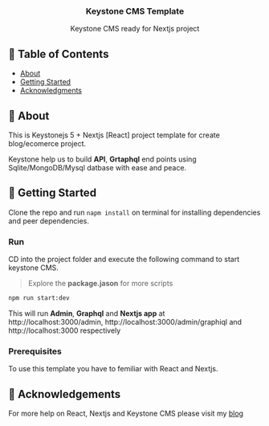  
<h3 align="center">Keystone CMS Template</h3>
 
<p align="center"> Keystone CMS ready for Nextjs project
    <br> 
</p>

## 📝 Table of Contents

- [About](#about)
- [Getting Started](#getting_started)
- [Acknowledgments](#acknowledgement)

## 🧐 About <a name = "about"></a>

This is Keystonejs 5 + Nextjs [React] project template for create blog/ecomerce project. 

Keystone help us to build **API**, **Grtaphql** end points using Sqlite/MongoDB/Mysql datbase with ease and peace.

## 🏁 Getting Started <a name = "getting_started"></a>

 Clone the repo and run `napm install` on terminal for installing dependencies and peer dependencies. 

 ### Run
CD into the project folder and execute the following command to start keystone CMS.

> Explore the **package.jason** for more scripts

 ```bash
 npm run start:dev 
 ```

This will run **Admin**, **Graphql** and **Nextjs app** at  http://localhost:3000/admin, http://localhost:3000/admin/graphiql and http://localhost:3000 respectively
### Prerequisites

To use this template you have to femiliar with React and Nextjs.  
 
## 🎉 Acknowledgements <a name = "more"></a>

For more help on React, Nextjs and Keystone CMS please visit my [blog](http://javascriptsu.wordpress.com)
 